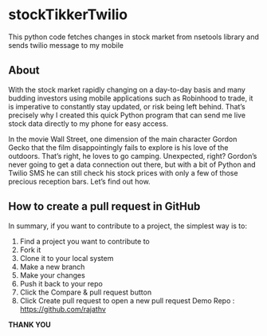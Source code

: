 # stockTikkerTwilio
This python code fetches changes in stock market from nsetools library and sends twilio message to my mobile 

About
------
With the stock market rapidly changing on a day-to-day basis and many budding investors using mobile applications such as Robinhood to trade, it is imperative to constantly stay updated, or risk being left behind. That’s precisely why I created this quick Python program that can send me live stock data directly to my phone for easy access.

In the movie Wall Street, one dimension of the main character Gordon Gecko that the film disappointingly fails to explore is his love of the outdoors.  That’s right, he loves to go camping.  Unexpected, right?
Gordon’s never going to get a data connection out there, but with a bit of Python and Twilio SMS he can still check his stock prices with only a few of those precious reception bars.  Let’s find out how.

How to create a pull request in GitHub
--------------------------------------
In summary, if you want to contribute to a project, the simplest way is to:

1. Find a project you want to contribute to
2. Fork it
3. Clone it to your local system
4. Make a new branch
5. Make your changes
6. Push it back to your repo
7. Click the Compare & pull request button
8. Click Create pull request to open a new pull request
Demo Repo : https://github.com/rajathv

******THANK YOU******
